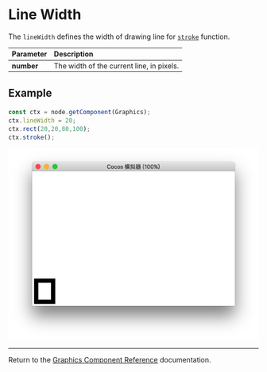 # Line Width

The `lineWidth` defines the width of drawing line for [`stroke`](./stroke.md) function.

| Parameter | Description
| :-------------- | :----------- |
| **number** | The width of the current line, in pixels. |

## Example

```ts
const ctx = node.getComponent(Graphics);
ctx.lineWidth = 20;
ctx.rect(20,20,80,100);
ctx.stroke();
```

![lineWidth.png](lineWidth.png)

<hr>

Return to the [Graphics Component Reference](../graphics.md) documentation.
